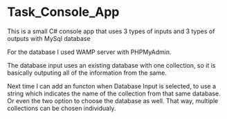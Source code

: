 # Task_Console_App

This is a small C# console app that uses 3 types of inputs and 3 types of outputs with MySql database

For the database I used WAMP server with PHPMyAdmin.

The database input uses an existing database with one collection, so it is basically outputing all of the information from the same.

Next time I can add an functon when Database Input is selected, to use a string which indicates the name of the collection from that same database. Or even the two option to choose the database as well.
That way, multiple collections can be chosen individualy.

